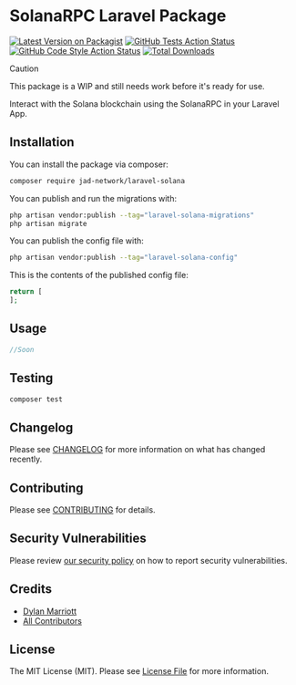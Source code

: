 # SolanaRPC Laravel Package

[![Latest Version on Packagist](https://img.shields.io/packagist/v/jad-network/laravel-solana.svg?style=flat-square)](https://packagist.org/packages/jad-network/laravel-solana)
[![GitHub Tests Action Status](https://img.shields.io/github/actions/workflow/status/jad-network/laravel-solana/run-tests.yml?branch=main&label=tests&style=flat-square)](https://github.com/jad-network/laravel-solana/actions?query=workflow%3Arun-tests+branch%3Amain)
[![GitHub Code Style Action Status](https://img.shields.io/github/actions/workflow/status/jad-network/laravel-solana/fix-php-code-style-issues.yml?branch=main&label=code%20style&style=flat-square)](https://github.com/jad-network/laravel-solana/actions?query=workflow%3A"Fix+PHP+code+style+issues"+branch%3Amain)
[![Total Downloads](https://img.shields.io/packagist/dt/jad-network/laravel-solana.svg?style=flat-square)](https://packagist.org/packages/jad-network/laravel-solana)

> [!CAUTION]
> This package is a WIP and still needs work before it's ready for use.

Interact with the Solana blockchain using the SolanaRPC in your Laravel App.

## Installation

You can install the package via composer:

```bash
composer require jad-network/laravel-solana
```

You can publish and run the migrations with:

```bash
php artisan vendor:publish --tag="laravel-solana-migrations"
php artisan migrate
```

You can publish the config file with:

```bash
php artisan vendor:publish --tag="laravel-solana-config"
```

This is the contents of the published config file:

```php
return [
];
```

## Usage

```php
//Soon
```

## Testing

```bash
composer test
```

## Changelog

Please see [CHANGELOG](CHANGELOG.md) for more information on what has changed recently.

## Contributing

Please see [CONTRIBUTING](CONTRIBUTING.md) for details.

## Security Vulnerabilities

Please review [our security policy](../../security/policy) on how to report security vulnerabilities.

## Credits

- [Dylan Marriott](https://github.com/JAD-Network)
- [All Contributors](../../contributors)

## License

The MIT License (MIT). Please see [License File](LICENSE.md) for more information.
